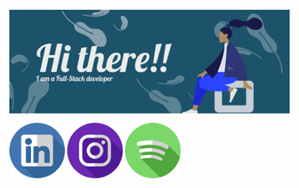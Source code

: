  ![cover](./articCode.png)

[ <img src="./linkedin.svg" width="100" height="100" />](https://www.linkedin.com/in/lioliveiraz/)
[ <img src="./instagram.svg" width="100" height="100" />](https://www.instagram.com/lioliveiraz/)
[ <img src="./spotify.svg" width="100" height="100" />](https://open.spotify.com/show/78POHlcq3KqOEyqbTd5Und)

